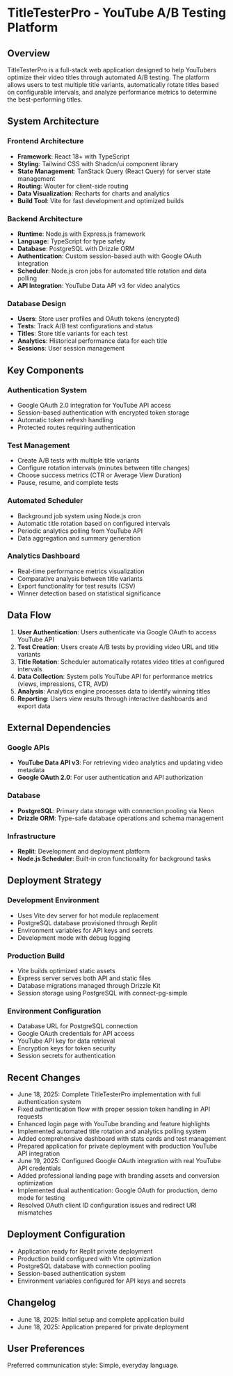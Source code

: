# TitleTesterPro - YouTube A/B Testing Platform

## Overview

TitleTesterPro is a full-stack web application designed to help YouTubers optimize their video titles through automated A/B testing. The platform allows users to test multiple title variants, automatically rotate titles based on configurable intervals, and analyze performance metrics to determine the best-performing titles.

## System Architecture

### Frontend Architecture
- **Framework**: React 18+ with TypeScript
- **Styling**: Tailwind CSS with Shadcn/ui component library
- **State Management**: TanStack Query (React Query) for server state management
- **Routing**: Wouter for client-side routing
- **Data Visualization**: Recharts for charts and analytics
- **Build Tool**: Vite for fast development and optimized builds

### Backend Architecture
- **Runtime**: Node.js with Express.js framework
- **Language**: TypeScript for type safety
- **Database**: PostgreSQL with Drizzle ORM
- **Authentication**: Custom session-based auth with Google OAuth integration
- **Scheduler**: Node.js cron jobs for automated title rotation and data polling
- **API Integration**: YouTube Data API v3 for video analytics

### Database Design
- **Users**: Store user profiles and OAuth tokens (encrypted)
- **Tests**: Track A/B test configurations and status
- **Titles**: Store title variants for each test
- **Analytics**: Historical performance data for each title
- **Sessions**: User session management

## Key Components

### Authentication System
- Google OAuth 2.0 integration for YouTube API access
- Session-based authentication with encrypted token storage
- Automatic token refresh handling
- Protected routes requiring authentication

### Test Management
- Create A/B tests with multiple title variants
- Configure rotation intervals (minutes between title changes)
- Choose success metrics (CTR or Average View Duration)
- Pause, resume, and complete tests

### Automated Scheduler
- Background job system using Node.js cron
- Automatic title rotation based on configured intervals
- Periodic analytics polling from YouTube API
- Data aggregation and summary generation

### Analytics Dashboard
- Real-time performance metrics visualization
- Comparative analysis between title variants
- Export functionality for test results (CSV)
- Winner detection based on statistical significance

## Data Flow

1. **User Authentication**: Users authenticate via Google OAuth to access YouTube API
2. **Test Creation**: Users create A/B tests by providing video URL and title variants
3. **Title Rotation**: Scheduler automatically rotates video titles at configured intervals
4. **Data Collection**: System polls YouTube API for performance metrics (views, impressions, CTR, AVD)
5. **Analysis**: Analytics engine processes data to identify winning titles
6. **Reporting**: Users view results through interactive dashboards and export data

## External Dependencies

### Google APIs
- **YouTube Data API v3**: For retrieving video analytics and updating video metadata
- **Google OAuth 2.0**: For user authentication and API authorization

### Database
- **PostgreSQL**: Primary data storage with connection pooling via Neon
- **Drizzle ORM**: Type-safe database operations and schema management

### Infrastructure
- **Replit**: Development and deployment platform
- **Node.js Scheduler**: Built-in cron functionality for background tasks

## Deployment Strategy

### Development Environment
- Uses Vite dev server for hot module replacement
- PostgreSQL database provisioned through Replit
- Environment variables for API keys and secrets
- Development mode with debug logging

### Production Build
- Vite builds optimized static assets
- Express server serves both API and static files
- Database migrations managed through Drizzle Kit
- Session storage using PostgreSQL with connect-pg-simple

### Environment Configuration
- Database URL for PostgreSQL connection
- Google OAuth credentials for API access
- YouTube API key for data retrieval
- Encryption keys for token security
- Session secrets for authentication

## Recent Changes
- June 18, 2025: Complete TitleTesterPro implementation with full authentication system
- Fixed authentication flow with proper session token handling in API requests
- Enhanced login page with YouTube branding and feature highlights
- Implemented automated title rotation and analytics polling system
- Added comprehensive dashboard with stats cards and test management
- Prepared application for private deployment with production YouTube API integration
- June 19, 2025: Configured Google OAuth integration with real YouTube API credentials
- Added professional landing page with branding assets and conversion optimization
- Implemented dual authentication: Google OAuth for production, demo mode for testing
- Resolved OAuth client ID configuration issues and redirect URI mismatches

## Deployment Configuration
- Application ready for Replit private deployment
- Production build configured with Vite optimization
- PostgreSQL database with connection pooling
- Session-based authentication system
- Environment variables configured for API keys and secrets

## Changelog
- June 18, 2025: Initial setup and complete application build
- June 18, 2025: Application prepared for private deployment

## User Preferences

Preferred communication style: Simple, everyday language.